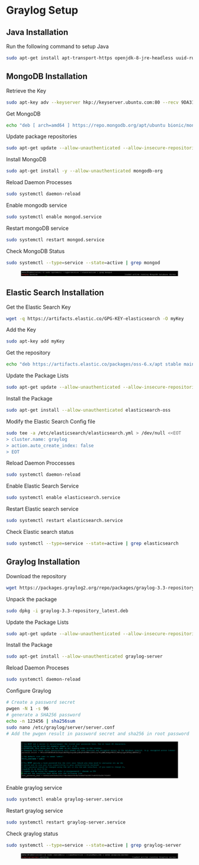 # Graylog Setup

## Java Installation

Run the following command to setup Java

```bash
sudo apt-get install apt-transport-https openjdk-8-jre-headless uuid-runtime pwgen
```

## MongoDB Installation

Retrieve the Key

```bash
sudo apt-key adv --keyserver hkp://keyserver.ubuntu.com:80 --recv 9DA31620334BD75D9DCB49F368818C72E52529D4
```

Get MongoDB

```bash
echo "deb [ arch=amd64 ] https://repo.mongodb.org/apt/ubuntu bionic/mongodb-org/4.0 multiverse" | sudo tee /etc/apt/sources.list.d/mongodb-org-4.0.list
```

Update package repositories

```bash
sudo apt-get update --allow-unauthenticated --allow-insecure-repositories
```

Install MongoDB

```bash
sudo apt-get install -y --allow-unauthenticated mongodb-org
```

Reload Daemon Processes

```bash
sudo systemctl daemon-reload
```

Enable mongodb service

```bash
sudo systemctl enable mongod.service
```

Restart mongoDB service

```bash
sudo systemctl restart mongod.service
```

Check MongoDB Status

```bash
sudo systemctl --type=service --state=active | grep mongod
```

<figure><img src="../../.gitbook/assets/image (5) (1).png" alt=""><figcaption></figcaption></figure>

## Elastic Search Installation

Get the Elastic Search Key

```bash
wget -q https://artifacts.elastic.co/GPG-KEY-elasticsearch -O myKey
```

Add the Key

```bash
sudo apt-key add myKey
```

Get the repository

```bash
echo "deb https://artifacts.elastic.co/packages/oss-6.x/apt stable main" | sudo tee -a /etc/apt/sources.list.d/elastic-6.x.list
```

Update the Package Lists

```bash
sudo apt-get update --allow-unauthenticated --allow-insecure-repositories
```

Install the Package

```bash
sudo apt-get install --allow-unauthenticated elasticsearch-oss
```

Modify the Elastic Search Config file

```bash
sudo tee -a /etc/elasticsearch/elasticsearch.yml > /dev/null <<EOT
> cluster.name: graylog
> action.auto_create_index: false
> EOT
```

Reload Daemon Proccesses

```bash
sudo systemctl daemon-reload
```

Enable Elastic Search Service

```bash
sudo systemctl enable elasticsearch.service
```

Restart Elastic search service

```bash
sudo systemctl restart elasticsearch.service
```

Check Elastic search status

```bash
sudo systemctl --type=service --state=active | grep elasticsearch
```

## Graylog Installation

Download the repository

```bash
wget https://packages.graylog2.org/repo/packages/graylog-3.3-repository_latest.deb
```

Unpack the package

```bash
sudo dpkg -i graylog-3.3-repository_latest.deb
```

Update the Package Lists

```bash
sudo apt-get update --allow-unauthenticated --allow-insecure-repositories
```

Install the Package

```bash
sudo apt-get install --allow-unauthenticated graylog-server
```

Reload Daemon Proceses

```bash
sudo systemctl daemon-reload
```

Configure Graylog

```bash
# Create a password secret
pwgen -N 1 -s 96
# generate a SHA256 password
echo -n 123456 | sha256sum
sudo nano /etc/graylog/server/server.conf
# Add the pwgen result in password secret and sha256 in root password
```

<figure><img src="../../.gitbook/assets/image (29).png" alt=""><figcaption></figcaption></figure>

Enable graylog service

```bash
sudo systemctl enable graylog-server.service
```

Restart graylog service

```bash
sudo systemctl restart graylog-server.service
```

Check graylog status

```bash
sudo systemctl --type=service --state=active | grep graylog-server
```

<figure><img src="../../.gitbook/assets/image (1) (1) (1) (1).png" alt=""><figcaption></figcaption></figure>
